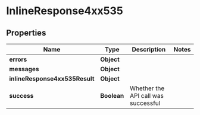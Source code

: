 # InlineResponse4xx535

## Properties
Name | Type | Description | Notes
------------ | ------------- | ------------- | -------------
**errors** | **Object** |  | 
**messages** | **Object** |  | 
**inlineResponse4xx535Result** | **Object** |  | 
**success** | **Boolean** | Whether the API call was successful | 
